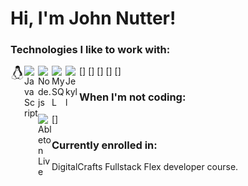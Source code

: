 # Hi, I'm John Nutter!

### Technologies I like to work with: 
[<img align="left" alt="Linux" width="22px" src="https://github.com/jnutterdev/simple-icons/blob/develop/icons/linux.svg" />]
[<img align="left" alt="JavaScript" width="22px" src="https://github.com/jnutterdev/simple-icons/blob/develop/icons/javascript.svg" />]
[<img align="left" alt="Node.js" width="22px" src="https://github.com/jnutterdev/simple-icons/blob/develop/icons/node-dot-js.svg" />]
[<img align="left" alt="MySQL" width="22px" src="https://github.com/jnutterdev/simple-icons/blob/develop/icons/javascript.svg" />]
[<img align="left" alt="Jekyll" width="22px" src="https://github.com/jnutterdev/simple-icons/blob/develop/icons/jekyll.svg" />]

### When I'm not coding: 
[<img align="left" alt="Ableton Live" width="22px" src="https://github.com/jnutterdev/simple-icons/blob/develop/icons/abletonlive.svg" />]

### Currently enrolled in:
DigitalCrafts Fullstack Flex developer course.

